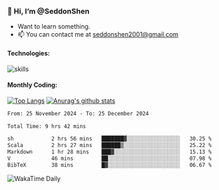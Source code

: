 ### 👋 Hi, I’m @SeddonShen
- Want to learn something.
- 📫 You can contact me at seddonshen2001@gmail.com

#### Technologies:

![skills](https://skillicons.dev/icons?i=scala,js,html,css,bootstrap,jquery,c,cpp,cloudflare,django,docker,flask,git,github,githubactions,linux,latex,mysql,nodejs,ps,php,pr,py,raspberrypi,redis,unreal,v,vscode,vue,bash)

#### Monthly Coding:
[![Top Langs](https://github-readme-stats.vercel.app/api/top-langs?username=seddonshen&show_icons=true&locale=en&layout=compact&hide=html&langs_count=8)](https://github.com/SeddonShen/)
[![Anurag's github stats](https://github-readme-stats.vercel.app/api?username=SeddonShen&count_private=true&show_icons=true)](https://github.com/anuraghazra/github-readme-stats)
<!--START_SECTION:waka-->

```txt
From: 25 November 2024 - To: 25 December 2024

Total Time: 9 hrs 42 mins

sh            2 hrs 56 mins   ███████▓░░░░░░░░░░░░░░░░░   30.25 %
Scala         2 hrs 27 mins   ██████▒░░░░░░░░░░░░░░░░░░   25.22 %
Markdown      1 hr 28 mins    ███▓░░░░░░░░░░░░░░░░░░░░░   15.13 %
V             46 mins         ██░░░░░░░░░░░░░░░░░░░░░░░   07.98 %
BibTeX        38 mins         █▓░░░░░░░░░░░░░░░░░░░░░░░   06.67 %
```

<!--END_SECTION:waka-->

![WakaTime Daily](https://wakatime.com/share/@seddon2001/61a7e342-5f12-4fea-bf92-1fac161e97d6.svg)
<!---
SeddonShen/SeddonShen is a ✨ special ✨ repository because its `README.md` (this file) appears on your GitHub profile.
You can click the Preview link to take a look at your changes.
--->
